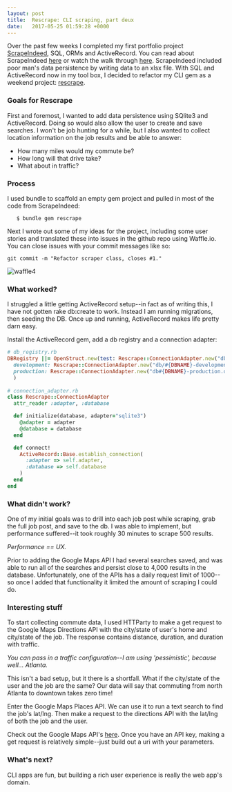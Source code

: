 ```yaml
---
layout: post
title:  Rescrape: CLI scraping, part deux
date:   2017-05-25 01:59:28 +0000
---
```


Over the past few weeks I completed my first portfolio project [ScrapeIndeed](https://github.com/nicholasbair/scrape_indeed), SQL, ORMs and ActiveRecord.
You can read about ScrapeIndeed [here](https://nicholasbair.github.io/2017/05/11/scrape_api/) or watch the walk through [here](https://vimeo.com/217057373).  ScrapeIndeed included poor man's data persistence by writing data to an xlsx file.  With SQL and ActiveRecord now in my tool box, I decided to refactor my CLI gem as a weekend project: [rescrape](https://github.com/nicholasbair/rescrape).

### Goals for Rescrape
First and foremost, I wanted to add data persistence using SQlite3 and ActiveRecord.  Doing so would also allow the user to create and save searches.  I won't be job hunting for a while, but I also wanted to collect location information on the job results and be able to answer:
- How many miles would my commute be?
- How long will that drive take?
- What about in traffic?

### Process
I used bundle to scaffold an empty gem project and pulled in most of the code from ScrapeIndeed:

```
   $ bundle gem rescrape
```

Next I wrote out some of my ideas for the project, including some user stories and translated
these into issues in the github repo using Waffle.io.  You can close issues with your commit messages like so:
```
git commit -m "Refactor scraper class, closes #1."
```
![waffle4](https://cloud.githubusercontent.com/assets/8889403/26418231/6e3c6678-4089-11e7-8b65-a0ad35edfcf0.gif)

### What worked?
I struggled a little getting ActiveRecord setup--in fact as of writing this, I have not gotten rake db:create to work.  Instead I am running migrations, then seeding the DB.  Once up and running, ActiveRecord makes life pretty darn easy.

Install the ActiveRecord gem, add a db registry and a connection adapter:
```ruby
# db_registry.rb
DBRegistry ||= OpenStruct.new(test: Rescrape::ConnectionAdapter.new("db/#{DBNAME}-test.db"),
  development: Rescrape::ConnectionAdapter.new("db/#{DBNAME}-development.db"),
  production: Rescrape::ConnectionAdapter.new("db#{DBNAME}-production.db")
  )
	
# connection_adapter.rb
class Rescrape::ConnectionAdapter
  attr_reader :adapter, :database

  def initialize(database, adapter="sqlite3")
    @adapter = adapter
    @database = database
  end

  def connect!
    ActiveRecord::Base.establish_connection(
      :adapter => self.adapter,
      :database => self.database
    )
  end
end
```

### What didn't work?
One of my initial goals was to drill into each job post while scraping, grab the full job post, and save to the db.
I was able to implement, but performance suffered--it took roughly 30 minutes to scrape 500 results.

*Performance == UX.*

Prior to adding the Google Maps API I had several searches saved, and was able to run all of the searches and persist close to 4,000 results in the database.  Unfortunately, one of the APIs has a daily request limit of 1000--so once I added that functionality it limited the amount of scraping I could do.

### Interesting stuff
To start collecting commute data, I used HTTParty to make a get request to the Google Maps Directions API with the
city/state of user's home and city/state of the job.  The response contains distance, duration, and duration with traffic.

*You can pass in a traffic configuration--I am using 'pessimistic', because well... Atlanta.*

This isn't a bad setup, but it there is a shortfall.  What if the city/state of the user and the job are the same?
Our data will say that commuting from north Atlanta to downtown takes zero time!

Enter the Google Maps Places API.  We can use it to run a text search to find the job's lat/lng. Then make a request to the directions API with the lat/lng of both the job and the user.

Check out the Google Maps API's [here](https://developers.google.com/maps/get-started/).  Once you have an API key, making a get request is relatively simple--just build out a uri with your parameters.

### What's next?
CLI apps are fun, but building a rich user experience is really the web app's domain.

